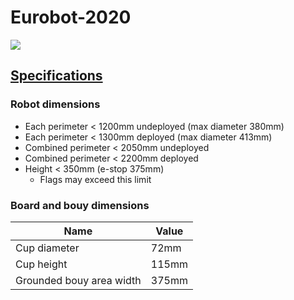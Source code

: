 # Eurobot-2020

![](https://i.imgur.com/mjrLYDv.png)

## [Specifications](https://www.eurobot.org/images/2020/Eurobot2020_Rules_Cup_BETA_EN.pdf)

### Robot dimensions

* Each perimeter < 1200mm undeployed (max diameter 380mm)
* Each perimeter < 1300mm deployed (max diameter 413mm)
* Combined perimeter < 2050mm undeployed
* Combined perimeter < 2200mm deployed
* Height < 350mm (e-stop 375mm)
  * Flags may exceed this limit
  
### Board and bouy dimensions

Name | Value
-|-
Cup diameter | 72mm
Cup height | 115mm
Grounded bouy area width | 375mm
